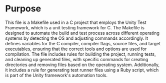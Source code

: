 # Purpose
This file is a Makefile used in a C project that employs the Unity Test Framework, which is a unit testing framework for C. The Makefile is designed to automate the build and test process across different operating systems by detecting the OS and adjusting commands accordingly. It defines variables for the C compiler, compiler flags, source files, and target executables, ensuring that the correct tools and options are used for compilation. The file includes rules for building the project, running tests, and cleaning up generated files, with specific commands for creating directories and removing files based on the operating system. Additionally, it includes a rule for generating test runner files using a Ruby script, which is part of the Unity framework's automation tools.
